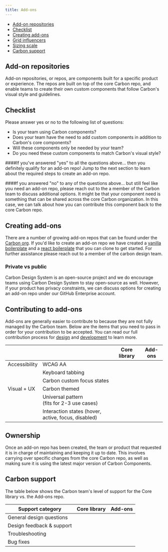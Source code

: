 ```yaml
---
title: Add-ons
---
```


<anchor-links>
<ul>
    <li><a data-scroll href="#add-on-repositories">Add-on repositories</a></li>
    <li><a data-scroll href="#checklist">Checklist</a></li>
    <li><a data-scroll href="#creating-add-ons">Creating add-ons</a></li>
    <li><a data-scroll href="#contributing-to-add-ons">Grid influencers</a></li>
    <li><a data-scroll href="#ownership">Sizing scale</a></li>
    <li><a data-scroll href="#carbon-support">Carbon support</a></li>
</ul>
</anchor-links>

## Add-on repositories

Add-on repositories, or repos, are components built for a specific product or experience. The repos are built on top of the core Carbon repo, and enable teams to create their own custom components that follow Carbon's visual style and guidelines.

## Checklist

Please answer yes or no to the following list of questions:

- Is your team using Carbon components?
- Does your team have the need to add custom components in addition to Carbon's core components?
- Will these components only be needed by your team?
- Do you need these custom components to match Carbon's visual style?

####If you've answered "yes" to all the questions above... 
then you definitely qualify for an add-on repo! Jump to the next section to learn about the required steps to create an add-on repo.

####f you answered "no" to any of the questions above...
but still feel like you need an add-on repo, please reach out to the a member of the Carbon team to discuss additional options. It might be that your component need is something that can be shared across the core Carbon organization. In this case, we can talk about how you can contribute this component back to the core Carbon repo.

## Creating add-ons

There are a number of growing add-on repos that can be found under the [Carbon org](https://github.com/carbon-design-system). If you'd like to create an add-on repo we have created a [vanilla boilerplate](https://github.com/carbon-design-system/carbon-boilerplate) and a [react boilerplate](https://github.com/carbon-design-system/carbon-addons-boilerplate-react) that you can clone to get started. For further assistance please reach out to a member of the carbon design team.

### Private vs public

Carbon Design System is an open-source project and we do encourage teams using Carbon Design System to stay open-source as well. However, if your product has privacy constraints, we can discuss options for creating an add-on repo under our GitHub Enterprise account.

## Contributing to add-ons

Add-ons are generally easier to contribute to because they are not fully managed by the Carbon team. Below are the items that you need to pass in order for your contribution to be accepted. You can read our full contribution process for [design](/contributing/designers) and [development](/contributing/developers) to learn more.

|               |                                                     | Core library                                         | Add-ons                                              |
| ------------- | --------------------------------------------------- | ---------------------------------------------------- | ---------------------------------------------------- |
| Accessibility | WCAG AA                                             | <icon name="icon--checkmark--solid" color="green" /> | <icon name="icon--checkmark--solid" color="green" /> |
|               | Keyboard tabbing                                    | <icon name="icon--checkmark--solid" color="green" /> | <icon name="icon--checkmark--solid" color="green" /> |
|               | Carbon custom focus states                          | <icon name="icon--checkmark--solid" color="green" /> |                                                      |
| Visual + UX   | Carbon themed                                       | <icon name="icon--checkmark--solid" color="green" /> |                                                      |
|               | Universal pattern <br>(fits for 2-3 use cases)      | <icon name="icon--checkmark--solid" color="green" /> |                                                      |
|               | Interaction states (hover, active, focus, disabled) | <icon name="icon--checkmark--solid" color="green" /> | <icon name="icon--checkmark--solid" color="green" /> |

## Ownership

Once an add-on repo has been created, the team or product that requested it is in charge of maintaining and keeping it up to date. This involves carrying over specific changes from the core Carbon repo, as well as making sure it is using the latest major version of Carbon Components.

## Carbon support

The table below shows the Carbon team's level of support for the Core library vs. the Add-ons repo.

| Support category                        | Core library                                         | Add-ons                                              |
| ------------------------- | ---------------------------------------------------- | ---------------------------------------------------- |
| General design questions  | <icon name="icon--checkmark--solid" color="green" /> | <icon name="icon--checkmark--solid" color="green" /> |
| Design feedback & support | <icon name="icon--checkmark--solid" color="green" /> |                                                      |
| Troubleshooting           | <icon name="icon--checkmark--solid" color="green" /> | <icon name="icon--checkmark--solid" color="green" /> |
| Bug fixes                 | <icon name="icon--checkmark--solid" color="green" /> |                                                      |
